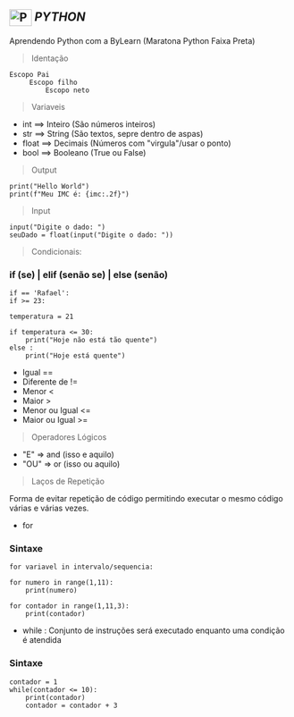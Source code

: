 ##  <img align="center" alt="Python" height="30" width="40" src="https://www.vectorlogo.zone/logos/python/python-icon.svg"/> *PYTHON*

Aprendendo Python com a ByLearn (Maratona Python Faixa Preta) 



> Identação
```
Escopo Pai
     Escopo filho
         Escopo neto  
```
> Variaveis 
- int   ==> Inteiro (São números inteiros)
- str   ==> String  (São textos, sepre dentro de aspas)
- float ==> Decimais (Números com "virgula"/usar o ponto)
- bool  ==> Booleano (True ou False)

> Output
````
print("Hello World")
print(f"Meu IMC é: {imc:.2f}")
````
> Input
````
input("Digite o dado: ")
seuDado = float(input("Digite o dado: "))
````
> Condicionais: 
### if (se) | elif (senão se) | else (senão)
```` 
if == 'Rafael':
if >= 23:

temperatura = 21

if temperatura <= 30:
    print("Hoje não está tão quente")
else :
    print("Hoje está quente")  
````

- Igual  ==
- Diferente de  !=
- Menor  <
- Maior  >
- Menor ou Igual  <=
- Maior ou Igual  >=

> Operadores Lógicos  

- "E" => and (isso e aquilo)
- "OU" => or (isso ou aquilo)

> Laços de Repetição

Forma de evitar repetição de código permitindo executar o mesmo código várias e várias vezes.

- for

### Sintaxe
````
for variavel in intervalo/sequencia:

for numero in range(1,11):
    print(numero)

for contador in range(1,11,3):
    print(contador) 
````

- while : Conjunto de instruções será executado enquanto uma condição é atendida

### Sintaxe
````
contador = 1
while(contador <= 10):
    print(contador)
    contador = contador + 3
````






